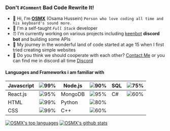 ### Don't `#Comment` Bad Code Rewrite It!
- 👋 Hi, I'm **[OSMX](https://www.osmx.me/)** (Osama Hussein) `Person who love coding all time and his keyboard's sound more.` 
- 👀 I'm a self-taught *`Full Stack`* developer
- ⏰ I'm currently working on various projects including [keenbot](https://www.keenbot.ml) **discord bot** and building some APIs
- 🚀 My journey in the wonderful land of code started at age 15 when I first tried creating simple websites
- 🧬 Do you think we should cooperate with each other? [Contact Me](mailto:husseinosama179@gmail.com) or you can find me in discord all time [Discord](https://discord.gg/fm2J8PE)

#### Languages and Frameworks i am familiar with

|Javascript|![99%](https://progress-bar.dev/99)|Node.js|![90%](https://progress-bar.dev/90)|SQL|![75%](https://progress-bar.dev/75)|
|----------|:-------------:|----------|:-------------:|----------|:-------------:|
|React.js  |![95%](https://progress-bar.dev/95)|MongoDB|![95%](https://progress-bar.dev/95)|C# |![60%](https://progress-bar.dev/60)|
|HTML      |![99%](https://progress-bar.dev/99)|Python |![80%](https://progress-bar.dev/80)|
|CSS       |![99%](https://progress-bar.dev/99)|C++    |![60%](https://progress-bar.dev/60)|

[![OSMX's top languages](https://github-readme-stats.vercel.app/api/top-langs/?username=itsosmx&theme=dark)](https://github.com/itsosmx) 
[![OSMX's github stats](https://github-readme-stats.vercel.app/api?username=itsosmx&theme=dark)](https://github.com/itsosmx)


<!---
itsosmx/itsosmx is a ✨ special ✨ repository because its `README.md` (this file) appears on your GitHub profile.
You can click the Preview link to take a look at your changes.
--->
